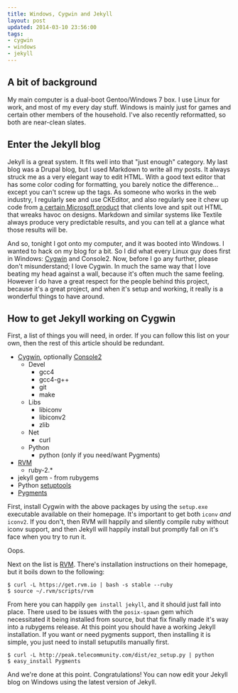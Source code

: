 ```yaml
---
title: Windows, Cygwin and Jekyll
layout: post
updated: 2014-03-10 23:56:00
tags:
- cygwin
- windows
- jekyll
---
```


A bit of background
-------------------

My main computer is a dual-boot Gentoo/Windows 7 box. I use Linux for work, and most
of my every day stuff. Windows is mainly just for games and certain other members of
the household.  I've also recently reformatted, so both are near-clean slates.

Enter the Jekyll blog
---------------------

Jekyll is a great system. It fits well into that "just enough" category. My last blog 
was a Drupal blog, but I used Markdown to write all my posts. It always struck me as
a very elegant way to edit HTML. With a good text editor that has some color coding
for formatting, you barely notice the difference... except you can't screw up the tags.
As someone who works in the web industry, I regularly see and use CKEditor, and also
regularly see it chew up code from [a certain Microsoft product][msword] that clients
love and spit out HTML that wreaks havoc on designs. Markdown and similar systems like
Textile always produce very predictable results, and you can tell at a glance what
those results will be.

And so, tonight I got onto my computer, and it was booted into Windows. I wanted to
hack on my blog for a bit. So I did what every Linux guy does first in Windows: 
[Cygwin][cygwin] and Console2. Now, before I go any further, please don't misunderstand;
I love Cygwin. In much the same way that I love beating my head against a wall, because 
it's often much the same feeling. However I do have a great respect for the people behind
this project, because it's a great project, and when it's setup and working, it
really is a wonderful things to have around.

How to get Jekyll working on Cygwin
-----------------------------------

First, a list of things you will need, in order. If you can follow this list on your
own, then the rest of this article should be redundant.

*   [Cygwin][cygwin], optionally [Console2][console2]
    *   Devel
        * gcc4
        * gcc4-g++
        * git
        * make
    *   Libs
        * libiconv
        * libiconv2
        * zlib
    *   Net
        * curl
    *   Python
        * python (only if you need/want Pygments)
*   [RVM][rvm]
    * ruby-2.\*
*   jekyll gem - from rubygems
*   Python [setuptools][setuptools]
*   [Pygments][pygments]

First, install Cygwin with the above packages by using the `setup.exe` executable
available on their homepage. It's important to get both `iconv` *and* `iconv2`. If
you don't, then RVM will happily and silently compile ruby without iconv support, and
then Jekyll will happily install but promptly fall on it's face when you try to run
it.

Oops.

Next on the list is [RVM][rvm]. There's installation instructions on their homepage,
but it boils down to the following:

``` console
$ curl -L https://get.rvm.io | bash -s stable --ruby
$ source ~/.rvm/scripts/rvm
```

From here you can happily `gem install jekyll`, and it should just fall into place. There used to be issues with the
`posix-spawn` gem which necessitated it being installed from source, but that fix finally made it's way into a rubygems
release. At this point you should have a working Jekyll installation. If you want or need pygments support, then
installing it is simple, you just need to install setuputils manually first.

``` console
$ curl -L http://peak.telecommunity.com/dist/ez_setup.py | python
$ easy_install Pygments
```

And we're done at this point. Congratulations! You can now edit your Jekyll blog on
Windows using the latest version of Jekyll.

[console2]: http://sourceforge.net/projects/console/
[cygwin]: http://www.cygwin.com/
[gh-posix-spawn]: https://github.com/rtomayko/posix-spawn/tree/
[msword]: http://en.wikipedia.org/wiki/Microsoft_Word
[pygments]: http://pygments.org/download/
[rvm]: http://beginrescueend.com/
[setuptools]: http://peak.telecommunity.com/dist/ez_setup.py
